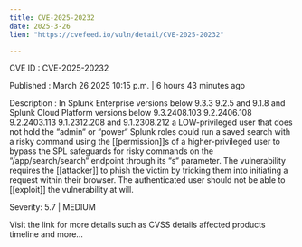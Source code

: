 ```yaml
---
title: CVE-2025-20232
date: 2025-3-26
lien: "https://cvefeed.io/vuln/detail/CVE-2025-20232"

---
```


CVE ID : CVE-2025-20232

Published :  March 26
2025
10:15 p.m. | 6 hours
43 minutes ago

Description : In Splunk Enterprise versions below 9.3.3
9.2.5
and 9.1.8 and Splunk Cloud Platform versions below 9.3.2408.103
9.2.2406.108
9.2.2403.113
9.1.2312.208 and 9.1.2308.212
a LOW-privileged user that does not hold the “admin“ or “power“ Splunk roles could run a saved search with a risky command using the [[permission]]s of a higher-privileged user to bypass the SPL safeguards for risky commands on the “/app/search/search“ endpoint through its “s“ parameter. 
The vulnerability requires the [[attacker]] to phish the victim by tricking them into initiating a request within their browser. The authenticated user should not be able to [[exploit]] the vulnerability at will.

Severity: 5.7 | MEDIUM

Visit the link for more details
such as CVSS details
affected products
timeline
and more...
